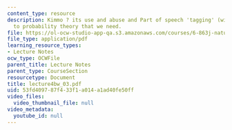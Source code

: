 ```yaml
---
content_type: resource
description: Kimmo ? its use and abuse and Part of speech 'tagging' (with sneaky intro
  to probability theory that we need.
file: https://ol-ocw-studio-app-qa.s3.amazonaws.com/courses/6-863j-natural-language-and-the-computer-representation-of-knowledge-spring-2003/53fd409787f433f1a014a1ad40fe50ff_lecture4bw_03.pdf
file_type: application/pdf
learning_resource_types:
- Lecture Notes
ocw_type: OCWFile
parent_title: Lecture Notes
parent_type: CourseSection
resourcetype: Document
title: lecture4bw_03.pdf
uid: 53fd4097-87f4-33f1-a014-a1ad40fe50ff
video_files:
  video_thumbnail_file: null
video_metadata:
  youtube_id: null
---
```

